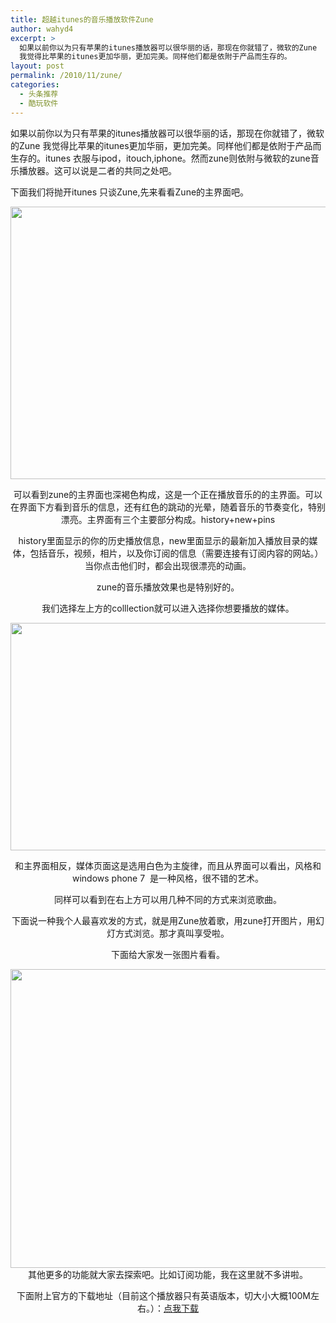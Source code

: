 ```yaml
---
title: 超越itunes的音乐播放软件Zune
author: wahyd4
excerpt: >
  如果以前你以为只有苹果的itunes播放器可以很华丽的话，那现在你就错了，微软的Zune
  我觉得比苹果的itunes更加华丽，更加完美。同样他们都是依附于产品而生存的。
layout: post
permalink: /2010/11/zune/
categories:
  - 头条推荐
  - 酷玩软件
---
```

如果以前你以为只有苹果的itunes播放器可以很华丽的话，那现在你就错了，微软的Zune 我觉得比苹果的itunes更加华丽，更加完美。同样他们都是依附于产品而生存的。itunes 衣服与ipod，itouch,iphone。然而zune则依附与微软的zune音乐播放器。这可以说是二者的共同之处吧。

下面我们将抛开itunes 只谈Zune,先来看看Zune的主界面吧。

<p style="text-align: center;">
  <a href="/images/2010/11/11-10-1_conew1.jpg"><img class="aligncenter size-full wp-image-778" title="11-10-1_conew1" src="/images/2010/11/11-10-1_conew1.jpg" alt="" width="819" height="436" /></a>
</p>

<p style="text-align: center;">
  可以看到zune的主界面也深褐色构成，这是一个正在播放音乐的的主界面。可以在界面下方看到音乐的信息，还有红色的跳动的光晕，随着音乐的节奏变化，特别漂亮。主界面有三个主要部分构成。history+new+pins
</p>

<p style="text-align: center;">
  history里面显示的你的历史播放信息，new里面显示的最新加入播放目录的媒体，包括音乐，视频，相片，以及你订阅的信息（需要连接有订阅内容的网站。）当你点击他们时，都会出现很漂亮的动画。
</p>

<p style="text-align: center;">
  zune的音乐播放效果也是特别好的。
</p>

<p style="text-align: center;">
  我们选择左上方的colllection就可以进入选择你想要播放的媒体。
</p>

<p style="text-align: center;">
  <a href="/images/2010/11/11-10-2_conew1.jpg"><img class="aligncenter size-full wp-image-779" title="11-10-2_conew1" src="/images/2010/11/11-10-2_conew1.jpg" alt="" width="509" height="364" /></a>
</p>

<p style="text-align: center;">
  <a href="/images/2010/11/11-10-2_conew1.jpg"></a>和主界面相反，媒体页面这是选用白色为主旋律，而且从界面可以看出，风格和windows phone 7  是一种风格，很不错的艺术。
</p>

<p style="text-align: center;">
  同样可以看到在右上方可以用几种不同的方式来浏览歌曲。
</p>

<p style="text-align: center;">
  下面说一种我个人最喜欢发的方式，就是用Zune放着歌，用zune打开图片，用幻灯方式浏览。那才真叫享受啦。
</p>

<p style="text-align: center;">
  下面给大家发一张图片看看。
</p>

<p style="text-align: center;">
  <a href="/images/2010/11/11-10-3_conew1.jpg"><img class="aligncenter size-full wp-image-780" title="11-10-3_conew1" src="/images/2010/11/11-10-3_conew1.jpg" alt="" width="851" height="478" /></a>其他更多的功能就大家去探索吧。比如订阅功能，我在这里就不多讲啦。
</p>

<p style="text-align: center;">
  下面附上官方的下载地址（目前这个播放器只有英语版本，切大小大概100M左右。）：<a href="http://www.zune.net/zh-HK/products/software/download/default.htm" target="_blank">点我下载 </a>
</p>

<p style="text-align: center;">